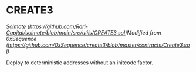 # CREATE3

_Solmate (https://github.com/Rari-Capital/solmate/blob/main/src/utils/CREATE3.sol)Modified from 0xSequence (https://github.com/0xSequence/create3/blob/master/contracts/Create3.sol)_

Deploy to deterministic addresses without an initcode factor.
